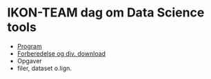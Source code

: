 # IKON-TEAM dag om Data Science tools 

* <a href="../DTU-IKON/program.md">Program</a>
* <a href="preparation.md">Forberedelse og div. download</a>
* Opgaver 
* filer, dataset o.lign.


